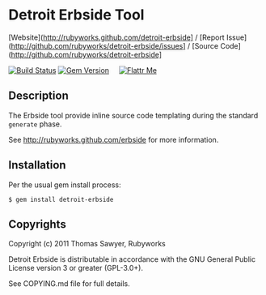 # Detroit Erbside Tool

[Website](http://rubyworks.github.com/detroit-erbside] /
[Report Issue](http://github.com/rubyworks/detroit-erbside/issues] /
[Source Code](http://github.com/rubyworks/detroit-erbside]

[![Build Status](https://secure.travis-ci.org/rubyworks/detroit-erbside.png)](http://travis-ci.org/rubyworks/detroit-erbside) 
[![Gem Version](https://badge.fury.io/rb/detroit-erbside.png)](http://badge.fury.io/rb/detroit-erbside) &nbsp; &nbsp;
[![Flattr Me](http://api.flattr.com/button/flattr-badge-large.png)](http://flattr.com/thing/324911/Rubyworks-Ruby-Development-Fund)


## Description

The Erbside tool provide inline source code templating during
the standard `generate` phase.

See http://rubyworks.github.com/erbside for more information.


## Installation

Per the usual gem install process:

    $ gem install detroit-erbside


## Copyrights

Copyright (c) 2011 Thomas Sawyer, Rubyworks

Detroit Erbside is distributable in accordance with the GNU General Public 
License version 3 or greater (GPL-3.0+).

See COPYING.md file for full details.

